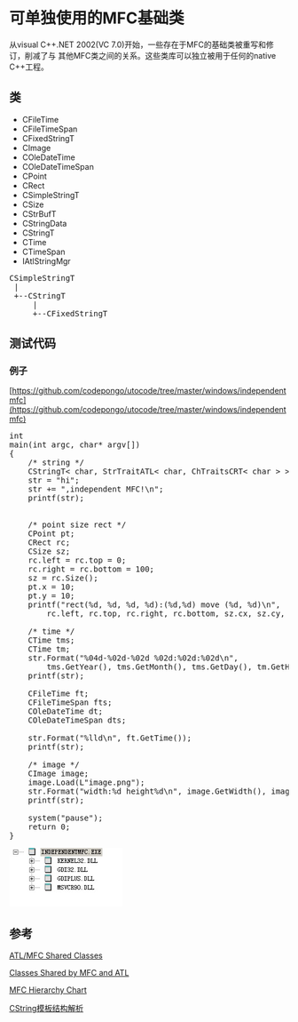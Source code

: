 可单独使用的MFC基础类
==========================
从visual C++.NET 2002(VC 7.0)开始，一些存在于MFC的基础类被重写和修订，削减了与
其他MFC类之间的关系。这些类库可以独立被用于任何的native C++工程。

## 类 ##
* CFileTime
* CFileTimeSpan
* CFixedStringT
* CImage
* COleDateTime
* COleDateTimeSpan
* CPoint
* CRect
* CSimpleStringT
* CSize
* CStrBufT
* CStringData
* CStringT
* CTime
* CTimeSpan
* IAtlStringMgr

<pre data-language="C">
CSimpleStringT
 |
 +--CStringT
     |
     +--CFixedStringT
</pre>

## 测试代码 ##


### 例子 ###
[https://github.com/codepongo/utocode/tree/master/windows/independentmfc](https://github.com/codepongo/utocode/tree/master/windows/independentmfc)


<pre data-language="C">
int 
main(int argc, char* argv[])
{
	/* string */
	CStringT< char, StrTraitATL< char, ChTraitsCRT< char > > > str;
	str = "hi";
	str += ",independent MFC!\n";
	printf(str);


	/* point size rect */
	CPoint pt;
	CRect rc;
	CSize sz;
	rc.left = rc.top = 0;
	rc.right = rc.bottom = 100;
	sz = rc.Size();
	pt.x = 10;
	pt.y = 10;
	printf("rect(%d, %d, %d, %d):(%d,%d) move (%d, %d)\n",
		rc.left, rc.top, rc.right, rc.bottom, sz.cx, sz.cy, pt.x, pt.y);

	/* time */
	CTime tms;
	CTime tm;
	str.Format("%04d-%02d-%02d %02d:%02d:%02d\n",
		tms.GetYear(), tms.GetMonth(), tms.GetDay(), tm.GetHour(), tm.GetMinute(), tm.GetSecond());
	printf(str);

	CFileTime ft;
	CFileTimeSpan fts;
	COleDateTime dt;
	COleDateTimeSpan dts;

	str.Format("%lld\n", ft.GetTime());
	printf(str);

	/* image */
	CImage image;
	image.Load(L"image.png");
	str.Format("width:%d height%d\n", image.GetWidth(), image.GetHeight());
	printf(str);

	system("pause");
	return 0;
}
</pre>


![对MFC无依赖](independent.MFC.jpg)


## 参考 ##
[ATL/MFC Shared Classes](http://msdn.microsoft.com/en-us/library/ekdt199a.aspx)


[Classes Shared by MFC and ATL](http://msdn.microsoft.com/en-us/library/zzs00fs6.aspx)


[MFC Hierarchy Chart](http://msdn.microsoft.com/en-us/library/ws8s10w4.aspx)


[CString模板结构解析](http://blog.csdn.net/lvan100/article/details/7611646)
